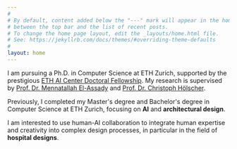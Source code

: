 ```yaml
---
#
# By default, content added below the "---" mark will appear in the home page
# between the top bar and the list of recent posts.
# To change the home page layout, edit the _layouts/home.html file.
# See: https://jekyllrb.com/docs/themes/#overriding-theme-defaults
#
layout: home
---
```


I am pursuing a Ph.D. in Computer Science at ETH Zurich, supported by the prestigious [ETH AI Center Doctoral Fellowship](https://ai.ethz.ch/about-us/people/doctoral-students.html). My research is supervised by [Prof. Dr. Mennatallah El-Assady](https://ivia.ch) and [Prof. Dr. Christoph Hölscher](https://cog.ethz.ch/people/christoph-hoelscher.html).

Previously, I completed my Master's degree and Bachelor's degree in Computer Science at ETH Zurich, focusing on **AI** and **architectural design**.

I am interested to use human-AI collaboration to integrate human expertise and creativity into complex design processes, in particular in the field of **hospital designs**.
